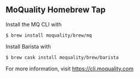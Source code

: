 MoQuality Homebrew Tap
-----------------------

Install the MQ CLI with

    $ brew install moquality/brew/mq

Install Barista with

    $ brew cask install moquality/brew/barista

For more information, visit https://cli.moquality.com